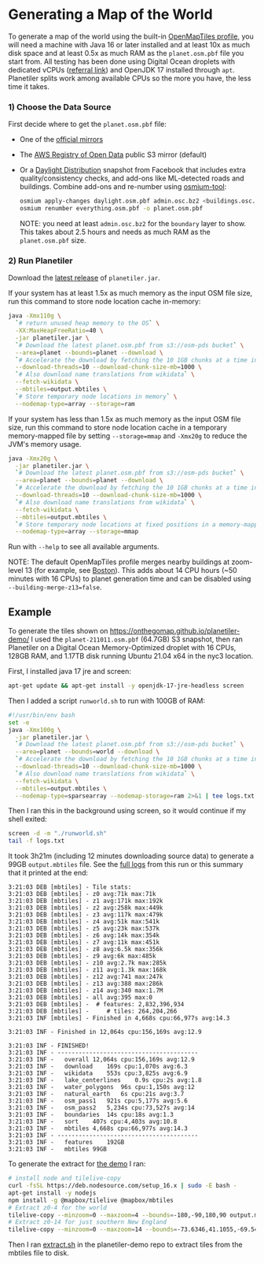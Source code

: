 # Generating a Map of the World

To generate a map of the world using the built-in [OpenMapTiles profile](https://github.com/openmaptiles/planetiler-openmaptiles), you will need a
machine with
Java 16 or later installed and at least 10x as much disk space and at least 0.5x as much RAM as the `planet.osm.pbf`
file you start from. All testing has been done using Digital Ocean droplets with dedicated
vCPUs ([referral link](https://m.do.co/c/a947e99aab25)) and OpenJDK 17 installed through `apt`. Planetiler splits work
among available CPUs so the more you have, the less time it takes.

### 1) Choose the Data Source

First decide where to get the `planet.osm.pbf` file:

- One of the [official mirrors](https://wiki.openstreetmap.org/wiki/Planet.osm)
- The [AWS Registry of Open Data](https://registry.opendata.aws/osm/) public S3 mirror (default)
- Or a [Daylight Distribution](https://daylightmap.org/) snapshot from Facebook that includes extra quality/consistency
  checks, and add-ons like ML-detected roads and buildings. Combine add-ons and re-number
  using [osmium-tool](https://osmcode.org/osmium-tool/):

  ```bash
  osmium apply-changes daylight.osm.pbf admin.osc.bz2 <buildings.osc.bz2, ...> -o everything.osm.pbf
  osmium renumber everything.osm.pbf -o planet.osm.pbf
  ```

  NOTE: you need at least `admin.osc.bz2` for the `boundary` layer to show. This takes about 2.5 hours and needs as much
  RAM as the `planet.osm.pbf` size.

### 2) Run Planetiler

Download the [latest release](https://github.com/onthegomap/planetiler/releases/latest) of `planetiler.jar`.

If your system has at least 1.5x as much memory as the input OSM file size, run this command to store node location
cache in-memory:

```bash
java -Xmx110g \
  `# return unused heap memory to the OS` \
  -XX:MaxHeapFreeRatio=40 \
  -jar planetiler.jar \
  `# Download the latest planet.osm.pbf from s3://osm-pds bucket` \
  --area=planet --bounds=planet --download \
  `# Accelerate the download by fetching the 10 1GB chunks at a time in parallel` \
  --download-threads=10 --download-chunk-size-mb=1000 \
  `# Also download name translations from wikidata` \
  --fetch-wikidata \
  --mbtiles=output.mbtiles \
  `# Store temporary node locations in memory` \
  --nodemap-type=array --storage=ram
```

If your system has less than 1.5x as much memory as the input OSM file size, run this command to store node location
cache in a temporary memory-mapped file by setting `--storage=mmap` and `-Xmx20g` to reduce the JVM's memory usage.

```bash
java -Xmx20g \
  -jar planetiler.jar \
  `# Download the latest planet.osm.pbf from s3://osm-pds bucket` \
  --area=planet --bounds=planet --download \
  `# Accelerate the download by fetching the 10 1GB chunks at a time in parallel` \
  --download-threads=10 --download-chunk-size-mb=1000 \
  `# Also download name translations from wikidata` \
  --fetch-wikidata \
  --mbtiles=output.mbtiles \
  `# Store temporary node locations at fixed positions in a memory-mapped file` \
  --nodemap-type=array --storage=mmap
```

Run with `--help` to see all available arguments.

NOTE: The default OpenMapTiles profile merges nearby buildings at zoom-level 13 (for example,
see [Boston](https://onthegomap.github.io/planetiler-demo/#13.08/42.35474/-71.06597)). This adds about 14 CPU hours (~50
minutes with 16 CPUs) to planet generation time and can be disabled using `--building-merge-z13=false`.

## Example

To generate the tiles shown on https://onthegomap.github.io/planetiler-demo/ I used the `planet-211011.osm.pbf` (64.7GB)
S3 snapshot, then ran Planetiler on a Digital Ocean Memory-Optimized droplet with 16 CPUs, 128GB RAM, and 1.17TB disk
running Ubuntu 21.04 x64 in the nyc3 location.

First, I installed java 17 jre and screen:

```bash
apt-get update && apt-get install -y openjdk-17-jre-headless screen
```

Then I added a script `runworld.sh` to run with 100GB of RAM:

```bash
#!/usr/bin/env bash
set -e
java -Xmx100g \
  -jar planetiler.jar \
  `# Download the latest planet.osm.pbf from s3://osm-pds bucket` \
  --area=planet --bounds=world --download \
  `# Accelerate the download by fetching the 10 1GB chunks at a time in parallel` \
  --download-threads=10 --download-chunk-size-mb=1000 \
  `# Also download name translations from wikidata` \
  --fetch-wikidata \
  --mbtiles=output.mbtiles \
  --nodemap-type=sparsearray --nodemap-storage=ram 2>&1 | tee logs.txt
```

Then I ran this in the background using screen, so it would continue if my shell exited:

```bash
screen -d -m "./runworld.sh"
tail -f logs.txt
```

It took 3h21m (including 12 minutes downloading source data) to generate a 99GB `output.mbtiles` file. See
the [full logs](planet-logs/v0.1.0-planet-do-16cpu-128gb.txt) from this run or this summary that it printed at the end:

```
3:21:03 DEB [mbtiles] - Tile stats:
3:21:03 DEB [mbtiles] - z0 avg:71k max:71k
3:21:03 DEB [mbtiles] - z1 avg:171k max:192k
3:21:03 DEB [mbtiles] - z2 avg:258k max:449k
3:21:03 DEB [mbtiles] - z3 avg:117k max:479k
3:21:03 DEB [mbtiles] - z4 avg:51k max:541k
3:21:03 DEB [mbtiles] - z5 avg:23k max:537k
3:21:03 DEB [mbtiles] - z6 avg:14k max:354k
3:21:03 DEB [mbtiles] - z7 avg:11k max:451k
3:21:03 DEB [mbtiles] - z8 avg:6.5k max:356k
3:21:03 DEB [mbtiles] - z9 avg:6k max:485k
3:21:03 DEB [mbtiles] - z10 avg:2.7k max:285k
3:21:03 DEB [mbtiles] - z11 avg:1.3k max:168k
3:21:03 DEB [mbtiles] - z12 avg:741 max:247k
3:21:03 DEB [mbtiles] - z13 avg:388 max:286k
3:21:03 DEB [mbtiles] - z14 avg:340 max:1.7M
3:21:03 DEB [mbtiles] - all avg:395 max:0
3:21:03 DEB [mbtiles] -  # features: 2,832,396,934
3:21:03 DEB [mbtiles] -     # tiles: 264,204,266
3:21:03 INF [mbtiles] - Finished in 4,668s cpu:66,977s avg:14.3

3:21:03 INF - Finished in 12,064s cpu:156,169s avg:12.9

3:21:03 INF - FINISHED!
3:21:03 INF - ----------------------------------------
3:21:03 INF - 	overall	12,064s cpu:156,169s avg:12.9
3:21:03 INF - 	download	169s cpu:1,070s avg:6.3
3:21:03 INF - 	wikidata	553s cpu:3,825s avg:6.9
3:21:03 INF - 	lake_centerlines	0.9s cpu:2s avg:1.8
3:21:03 INF - 	water_polygons	96s cpu:1,150s avg:12
3:21:03 INF - 	natural_earth	6s cpu:21s avg:3.7
3:21:03 INF - 	osm_pass1	921s cpu:5,177s avg:5.6
3:21:03 INF - 	osm_pass2	5,234s cpu:73,527s avg:14
3:21:03 INF - 	boundaries	14s cpu:18s avg:1.3
3:21:03 INF - 	sort	407s cpu:4,403s avg:10.8
3:21:03 INF - 	mbtiles	4,668s cpu:66,977s avg:14.3
3:21:03 INF - ----------------------------------------
3:21:03 INF - 	features	192GB
3:21:03 INF - 	mbtiles	99GB
```

To generate the extract for [the demo](https://onthegomap.github.io/planetiler-demo/) I ran:

```bash
# install node and tilelive-copy
curl -fsSL https://deb.nodesource.com/setup_16.x | sudo -E bash -
apt-get install -y nodejs
npm install -g @mapbox/tilelive @mapbox/mbtiles
# Extract z0-4 for the world
tilelive-copy --minzoom=0 --maxzoom=4 --bounds=-180,-90,180,90 output.mbtiles demo.mbtiles
# Extract z0-14 for just southern New England
tilelive-copy --minzoom=0 --maxzoom=14 --bounds=-73.6346,41.1055,-69.5464,42.9439 output.mbtiles demo.mbtiles
```

Then I ran [extract.sh](https://github.com/onthegomap/planetiler-demo/blob/main/extract.sh) in the planetiler-demo repo
to extract tiles from the mbtiles file to disk.
